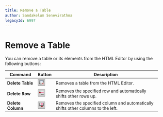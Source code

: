 ```yaml
---
title: Remove a Table
author: Sandakelum Senevirathna
legacyId: 6997
---
```

# Remove a Table
You can remove a table or its elements from the HTML Editor by using the following buttons:

| Command | Button | Description |
|---|---|---|
| **Delete Table** | ![ASPxHtmlEditor-Buttons-DeleteTable](../../../images/img10334.png) | Removes a table from the HTML Editor. |
| **Delete Row** | ![ASPxHtmlEditor-Buttons-DeleteRow](../../../images/img10335.png) | Removes the specified row and automatically shifts other rows up. |
| **Delete Column** | ![ASPxHtmlEditor-Buttons-DeleteColumn](../../../images/img10336.png) | Removes the specified column and automatically shifts other columns to the left. |